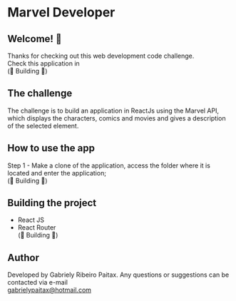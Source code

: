 # Marvel Developer

## Welcome! 👋
Thanks for checking out this web development code challenge.<br/>
Check this application in<br/> 
(:construction: Building :construction:)

## The challenge
The challenge is to build an application in ReactJs using the Marvel API, which displays the characters, comics and movies and gives a description of the selected element.


## How to use the app
Step 1 - Make a clone of the application, access the folder where it is located and enter the application;<br/>
(:construction: Building :construction:)


## Building the project
* React JS <br/>
* React Router <br/>
(:construction: Building :construction:)


## Author
Developed by Gabriely Ribeiro Paitax. Any questions or suggestions can be contacted via e-mail <br/>
gabrielypaitax@hotmail.com
